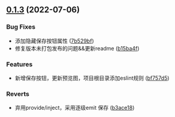 ## [0.1.3](https://github.com/hefeixiao/vue-minder-editor-modify/compare/v0.3.12...v0.1.3) (2022-07-06)


### Bug Fixes

* 添加隐藏保存按钮属性 ([7b529bf](https://github.com/hefeixiao/vue-minder-editor-modify/commit/7b529bff21a5900270c62e537fc4012c9b2471f0))
* 修复版本未打包发布的问题&&更新readme ([b15ba4f](https://github.com/hefeixiao/vue-minder-editor-modify/commit/b15ba4fdadbc054d56d22b7987d4b69926ded724))


### Features

* 新增保存按钮，更新预览图，项目根目录添加eslint规则 ([bf757d5](https://github.com/hefeixiao/vue-minder-editor-modify/commit/bf757d577c93448c0c5a015491cf688ef6572d44))


### Reverts

* 弃用provide/inject，采用逐级emit 保存 ([b3ace18](https://github.com/hefeixiao/vue-minder-editor-modify/commit/b3ace18f4b5cfac3005f30cc7c51cede85c81f74))
